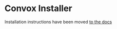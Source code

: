# Convox Installer

Installation instructions have been moved [to the docs](../docs/installation/production-rack)
